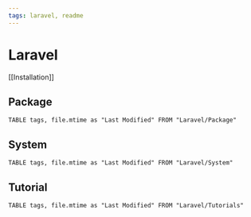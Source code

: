 ```yaml
---
tags: laravel, readme
---
```


# Laravel
[[Installation]]

## Package

```dataview
TABLE tags, file.mtime as "Last Modified" FROM "Laravel/Package"
```

## System

```dataview
TABLE tags, file.mtime as "Last Modified" FROM "Laravel/System"
```

## Tutorial
```dataview
TABLE tags, file.mtime as "Last Modified" FROM "Laravel/Tutorials"
```
